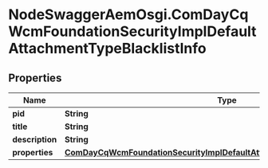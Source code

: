 # NodeSwaggerAemOsgi.ComDayCqWcmFoundationSecurityImplDefaultAttachmentTypeBlacklistInfo

## Properties
Name | Type | Description | Notes
------------ | ------------- | ------------- | -------------
**pid** | **String** |  | [optional] 
**title** | **String** |  | [optional] 
**description** | **String** |  | [optional] 
**properties** | [**ComDayCqWcmFoundationSecurityImplDefaultAttachmentTypeBlacklistProperties**](ComDayCqWcmFoundationSecurityImplDefaultAttachmentTypeBlacklistProperties.md) |  | [optional] 


